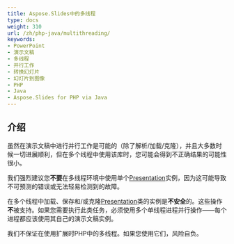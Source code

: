 ```yaml
---
title: Aspose.Slides中的多线程
type: docs
weight: 310
url: /zh/php-java/multithreading/
keywords:
- PowerPoint
- 演示文稿
- 多线程
- 并行工作
- 转换幻灯片
- 幻灯片到图像
- PHP
- Java
- Aspose.Slides for PHP via Java
---
```


## **介绍**

虽然在演示文稿中进行并行工作是可能的（除了解析/加载/克隆），并且大多数时候一切进展顺利，但在多个线程中使用该库时，您可能会得到不正确结果的可能性很小。

我们强烈建议您**不要**在多线程环境中使用单个[Presentation](https://reference.aspose.com/slides/php-java/aspose.slides/Presentation)实例，因为这可能导致不可预测的错误或无法轻易检测到的故障。

在多个线程中加载、保存和/或克隆[Presentation](https://reference.aspose.com/slides/php-java/aspose.slides/Presentation)类的实例是**不安全**的。这些操作**不**被支持。如果您需要执行此类任务，必须使用多个单线程进程并行操作——每个进程都应该使用其自己的演示文稿实例。

我们不保证在使用扩展时PHP中的多线程。如果您使用它们，风险自负。